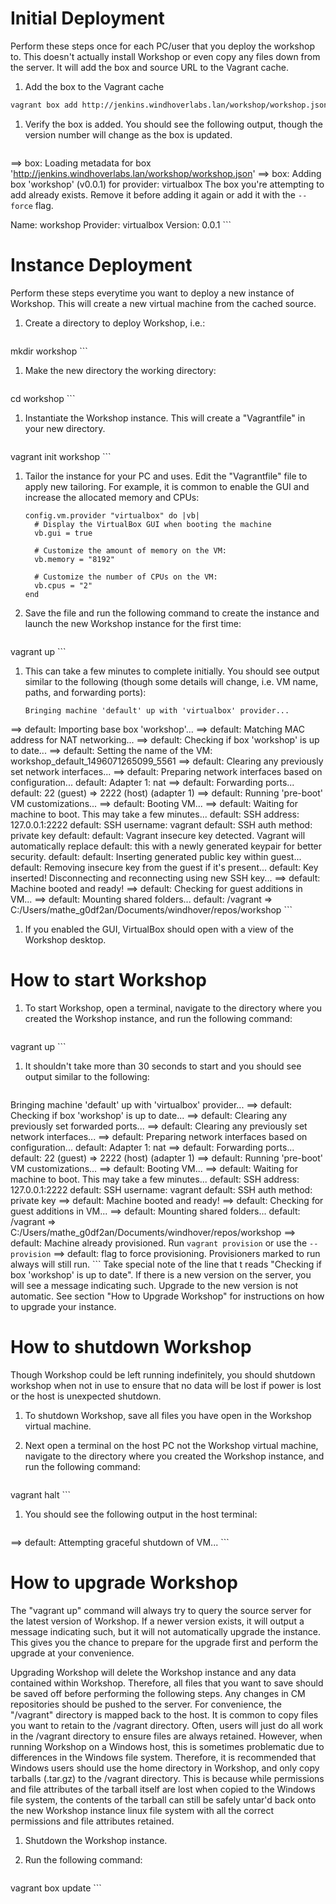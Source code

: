 # Initial Deployment

Perform these steps once for each PC/user that you deploy the workshop to.  This doesn't actually install Workshop or even copy any files down from the server.  It will add the box and source URL to the Vagrant cache.

1. Add the box to the Vagrant cache
```bash
vagrant box add http://jenkins.windhoverlabs.lan/workshop/workshop.json
```
1. Verify the box is added.  You should see the following output, though the version number will change as the box is updated.  

    ```
==> box: Loading metadata for box 'http://jenkins.windhoverlabs.lan/workshop/workshop.json'
==> box: Adding box 'workshop' (v0.0.1) for provider: virtualbox
The box you're attempting to add already exists. Remove it before
adding it again or add it with the `--force` flag.

Name: workshop
Provider: virtualbox
Version: 0.0.1
    ```

# Instance Deployment

Perform these steps everytime you want to deploy a new instance of Workshop.  This will create a new virtual machine from the cached source.

1. Create a directory to deploy Workshop, i.e.:  

    ```bash
mkdir workshop
    ```
1. Make the new directory the working directory:  

    ```bash
cd workshop
    ```
1. Instantiate the Workshop instance.  This will create a "Vagrantfile" in your new directory.  

    ```bash
vagrant init workshop
    ```
1. Tailor the instance for your PC and uses.  Edit the "Vagrantfile" file to apply new tailoring.  For example, it is common to enable the GUI and increase the allocated memory and CPUs:  

    ```
    config.vm.provider "virtualbox" do |vb|
      # Display the VirtualBox GUI when booting the machine
      vb.gui = true
  
      # Customize the amount of memory on the VM:
      vb.memory = "8192"
      
      # Customize the number of CPUs on the VM:
      vb.cpus = "2"
    end
    ```
1. Save the file and run the following command to create the instance and launch the new Workshop instance for the first time:  

    ```
vagrant up
    ```
1. This can take a few minutes to complete initially.  You should see output similar to the following (though some details will change, i.e. VM name, paths, and forwarding ports):  

    ```
    Bringing machine 'default' up with 'virtualbox' provider...
==> default: Importing base box 'workshop'...
==> default: Matching MAC address for NAT networking...
==> default: Checking if box 'workshop' is up to date...
==> default: Setting the name of the VM: workshop_default_1496071265099_5561
==> default: Clearing any previously set network interfaces...
==> default: Preparing network interfaces based on configuration...
    default: Adapter 1: nat
==> default: Forwarding ports...
    default: 22 (guest) => 2222 (host) (adapter 1)
==> default: Running 'pre-boot' VM customizations...
==> default: Booting VM...
==> default: Waiting for machine to boot. This may take a few minutes...
    default: SSH address: 127.0.0.1:2222
    default: SSH username: vagrant
    default: SSH auth method: private key
    default:
    default: Vagrant insecure key detected. Vagrant will automatically replace
    default: this with a newly generated keypair for better security.
    default:
    default: Inserting generated public key within guest...
    default: Removing insecure key from the guest if it's present...
    default: Key inserted! Disconnecting and reconnecting using new SSH key...
==> default: Machine booted and ready!
==> default: Checking for guest additions in VM...
==> default: Mounting shared folders...
    default: /vagrant => C:/Users/mathe_g0df2an/Documents/windhover/repos/workshop
    ```
1.  If you enabled the GUI, VirtualBox should open with a view of the Workshop desktop.

# How to start Workshop

1. To start Workshop, open a terminal, navigate to the directory where you created the Workshop instance, and run the following command:  

    ```
vagrant up
    ```
1. It shouldn't take more than 30 seconds to start and you should see output similar to the following:  

    ```
Bringing machine 'default' up with 'virtualbox' provider...
==> default: Checking if box 'workshop' is up to date...
==> default: Clearing any previously set forwarded ports...
==> default: Clearing any previously set network interfaces...
==> default: Preparing network interfaces based on configuration...
    default: Adapter 1: nat
==> default: Forwarding ports...
    default: 22 (guest) => 2222 (host) (adapter 1)
==> default: Running 'pre-boot' VM customizations...
==> default: Booting VM...
==> default: Waiting for machine to boot. This may take a few minutes...
    default: SSH address: 127.0.0.1:2222
    default: SSH username: vagrant
    default: SSH auth method: private key
==> default: Machine booted and ready!
==> default: Checking for guest additions in VM...
==> default: Mounting shared folders...
    default: /vagrant => C:/Users/mathe_g0df2an/Documents/windhover/repos/workshop
==> default: Machine already provisioned. Run `vagrant provision` or use the `--provision`
==> default: flag to force provisioning. Provisioners marked to run always will still run.
    ```
    Take special note of the line that t reads "Checking if box 'workshop' is up to date".  If there is a new version on the server, you will see a message indicating such.  Upgrade to the new version is not automatic.  See section "How to Upgrade Workshop" for instructions on how to upgrade your instance.

# How to shutdown Workshop
Though Workshop could be left running indefinitely, you should shutdown workshop when not in use to ensure that no data will be lost if power is lost or the host is unexpected shutdown.

1. To shutdown Workshop, save all files you have open in the Workshop virtual machine.
1. Next open a terminal on the host PC not the Workshop virtual machine, navigate to the directory where you created the Workshop instance, and run the following command:  

    ```
vagrant halt
    ```
1. You should see the following output in the host terminal:  

    ```
==> default: Attempting graceful shutdown of VM...
    ```
    
# How to upgrade Workshop

The "vagrant up" command will always try to query the source server for the latest version of Workshop.  If a newer version exists, it will output a message indicating such, but it will not automatically upgrade the instance.  This gives you the chance to prepare for the upgrade first and perform the upgrade at your convenience.

Upgrading Workshop will delete the Workshop instance and any data contained within Workshop.  Therefore, all files that you want to save should be saved off before performing the following steps.  Any changes in CM repositories should be pushed to the server.  For convenience, the "/vagrant" directory is mapped back to the host.  It is common to copy files you want to retain to the /vagrant directory.  Often, users will just do all work in the /vagrant directory to ensure files are always retained.  However, when running Workshop on a Windows host, this is sometimes problematic due to differences in the Windows file system.  Therefore, it is recommended that Windows users should use the home directory in Workshop, and only copy tarballs (.tar.gz) to the /vagrant directory.  This is because while permissions and file attributes of the tarball itself are lost when copied to the Windows file system, the contents of the tarball can still be safely untar'd back onto the new Workshop instance linux file system with all the correct permissions and file attributes retained.
 
1. Shutdown the Workshop instance.  
1. Run the following command:  

    ```
vagrant box update
    ```
